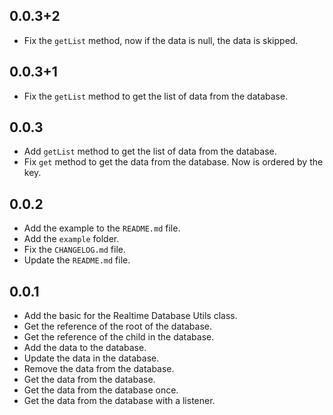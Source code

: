 ## 0.0.3+2

* Fix the `getList` method, now if the data is null, the data is skipped.

## 0.0.3+1

* Fix the `getList` method to get the list of data from the database.

## 0.0.3

* Add `getList` method to get the list of data from the database.
* Fix `get` method to get the data from the database. Now is ordered by the key.

## 0.0.2

* Add the example to the `README.md` file.
* Add the `example` folder.
* Fix the `CHANGELOG.md` file.
* Update the `README.md` file.

## 0.0.1

* Add the basic for the Realtime Database Utils class.
* Get the reference of the root of the database.
* Get the reference of the child in the database.
* Add the data to the database.
* Update the data in the database.
* Remove the data from the database.
* Get the data from the database.
* Get the data from the database once.
* Get the data from the database with a listener.
